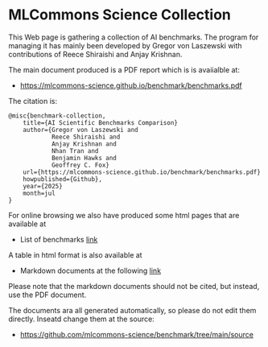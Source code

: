 # MLCommons Science Collection


This Web page is gathering a collection of AI benchmarks. The program for managing it has mainly been developed by Gregor von Laszewski with contributions of  Reece Shiraishi and Anjay Krishnan.

The main document produced is a PDF report which is is avaiialble at:

* <https://mlcommons-science.github.io/benchmark/benchmarks.pdf>

The citation is:

```
@misc{benchmark-collection,
    title={AI Scientific Benchmarks Comparison}
    author={Gregor von Laszewski and 
            Reece Shiraishi and 
            Anjay Krishnan and 
            Nhan Tran and 
            Benjamin Hawks and 
            Geoffrey C. Fox}
    url={https://mlcommons-science.github.io/benchmark/benchmarks.pdf}
    howpublished={Github},
    year={2025}
    month=jul
}
```

For online browsing we also have produced some html pages that are available at

* List of benchmarks [link](md/benchmarks/index.html)

A table in html format is also available at 

* Markdown documents at the following [link](md/benchmarks.html)

Please note that the markdown documents should not be cited, but instead, use the PDF document.

The documents ara all generated automatically, so please do not edit them directly. Inseatd change them at the source:

* <https://github.com/mlcommons-science/benchmark/tree/main/source>

